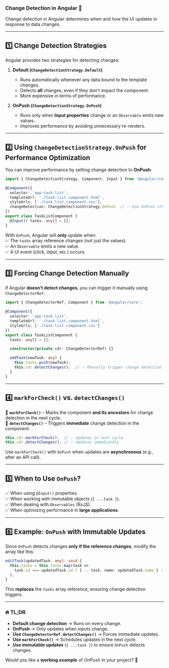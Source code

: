 ### **Change Detection in Angular** 🚀  

Change detection in Angular determines when and how the UI updates in response to data changes.  

---

## **1️⃣ Change Detection Strategies**  
Angular provides two strategies for detecting changes:

1. **Default (`ChangeDetectionStrategy.Default`)**  
   - Runs automatically whenever any data bound to the template changes.  
   - Detects **all** changes, even if they don’t impact the component.  
   - More expensive in terms of performance.

2. **OnPush (`ChangeDetectionStrategy.OnPush`)**  
   - Runs only when **Input properties** change or an `Observable` emits new values.  
   - Improves performance by avoiding unnecessary re-renders.

---

## **2️⃣ Using `ChangeDetectionStrategy.OnPush` for Performance Optimization**
You can improve performance by setting change detection to **OnPush**:

```typescript
import { ChangeDetectionStrategy, Component, Input } from '@angular/core';

@Component({
  selector: 'app-task-list',
  templateUrl: './task-list.component.html',
  styleUrls: ['./task-list.component.css'],
  changeDetection: ChangeDetectionStrategy.OnPush  // ✅ Use OnPush strategy
})
export class TaskListComponent {
  @Input() tasks: any[] = [];
}
```

With `OnPush`, Angular will **only** update when:  
✅ The `tasks` array reference changes (not just the values).  
✅ An `Observable` emits a new value.  
✅ A UI event (click, input, etc.) occurs.  

---

## **3️⃣ Forcing Change Detection Manually**  
If Angular **doesn’t detect changes**, you can trigger it manually using `ChangeDetectorRef`:

```typescript
import { ChangeDetectorRef, Component } from '@angular/core';

@Component({
  selector: 'app-task-list',
  templateUrl: './task-list.component.html',
  styleUrls: ['./task-list.component.css']
})
export class TaskListComponent {
  tasks: any[] = [];

  constructor(private cdr: ChangeDetectorRef) {}

  addTask(newTask: any) {
    this.tasks.push(newTask);
    this.cdr.detectChanges();  // ✅ Manually trigger change detection
  }
}
```

---

## **4️⃣ `markForCheck()` vs. `detectChanges()`**
🔹 **`markForCheck()`** – Marks the component **and its ancestors** for change detection in the next cycle.  
🔹 **`detectChanges()`** – Triggers **immediate** change detection in the component.  

```typescript
this.cdr.markForCheck();  // ✅ Updates in next cycle
this.cdr.detectChanges(); // ✅ Updates immediately
```

Use `markForCheck()` with `OnPush` when updates are **asynchronous** (e.g., after an API call).

---

## **5️⃣ When to Use `OnPush`?**
✅ When using `@Input()` properties.  
✅ When working with immutable objects (`{ ...task }`).  
✅ When dealing with `Observables` (RxJS).  
✅ When optimizing performance in **large applications**.  

---

## **6️⃣ Example: `OnPush` with Immutable Updates**
Since `OnPush` detects changes **only if the reference changes**, modify the array like this:

```typescript
editTask(updatedTask: any): void {
  this.tasks = this.tasks.map(task => 
    task.id === updatedTask.id ? { ...task, name: updatedTask.name } : task
  );
}
```

This **replaces** the `tasks` array reference, ensuring change detection triggers.

---

### **🔥 TL;DR**
- **Default change detection** → Runs on every change.  
- **OnPush** → Only updates when inputs change.  
- **Use `ChangeDetectorRef.detectChanges()`** → Forces immediate updates.  
- **Use `markForCheck()`** → Schedules updates in the next cycle.  
- **Use immutable updates** (`{ ...task }`) to ensure `OnPush` detects changes.  

Would you like a **working example** of OnPush in your project? 🚀
